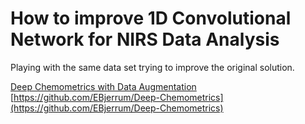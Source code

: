 # How to improve 1D Convolutional Network for NIRS Data Analysis

Playing with the same data set trying to improve the original solution.

[Deep Chemometrics with Data Augmentation](https://arxiv.org/abs/1710.01927)
[https://github.com/EBjerrum/Deep-Chemometrics](https://github.com/EBjerrum/Deep-Chemometrics)

